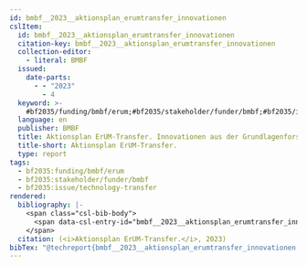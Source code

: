 ```yaml
---
id: bmbf__2023__aktionsplan_erumtransfer_innovationen
cslItem:
  id: bmbf__2023__aktionsplan_erumtransfer_innovationen
  citation-key: bmbf__2023__aktionsplan_erumtransfer_innovationen
  collection-editor:
    - literal: BMBF
  issued:
    date-parts:
      - - "2023"
        - 4
  keyword: >-
    #bf2035/funding/bmbf/erum;#bf2035/stakeholder/funder/bmbf;#bf2035/issue/technology-transfer
  language: en
  publisher: BMBF
  title: Aktionsplan ErUM-Transfer. Innovationen aus der Grundlagenforschung.
  title-short: Aktionsplan ErUM-Transfer.
  type: report
tags:
  - bf2035:funding/bmbf/erum
  - bf2035:stakeholder/funder/bmbf
  - bf2035:issue/technology-transfer
rendered:
  bibliography: |-
    <span class="csl-bib-body">
      <span data-csl-entry-id="bmbf__2023__aktionsplan_erumtransfer_innovationen" class="csl-entry">BMBF (Hrsg.). <span class='date-bib'>(2023)</span>. <span class='title'><i><b><span style="font-style:normal;">Aktionsplan ErUM-Transfer. Innovationen aus der Grundlagenforschung.</span></b></i></span>. BMBF.</span>
    </span>
  citation: (<i>Aktionsplan ErUM-Transfer.</i>, 2023)
bibTex: "@techreport{bmbf__2023__aktionsplan_erumtransfer_innovationen,\n\tyear = {2023},\n\tmonth = {4},\n\tinstitution = {BMBF},\n\ttitle = {Aktionsplan {ErUM}-{Transfer}. {Innovationen} aus der {Grundlagenforschung}.},\n}\n\n"
---
```

